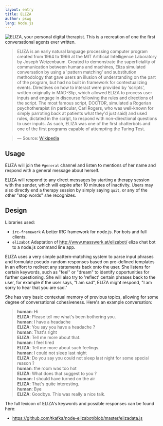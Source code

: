 ```yaml
---
layout: entry
title: ELIZA
author: pswg
lang: Node.js
---
```


<div style="float: left">
<img href="avatar.png" src="Image of Eliza">
</div>

ELIZA, your personal digital therapist. This is a recreation of one the first conversational agents
ever written. 

> ELIZA is an early natural language processing computer program created from 1964 to 1966 at the
> MIT Artificial Intelligence Laboratory by Joseph Weizenbaum. Created to demonstrate the
> superficiality of communication between humans and machines, Eliza simulated conversation by
> using a 'pattern matching' and substitution methodology that gave users an illusion of
> understanding on the part of the program, but had no built in framework for contextualizing
> events. Directives on how to interact were provided by 'scripts', written originally in MAD-Slip,
> which allowed ELIZA to process user inputs and engage in discourse following the rules and
> directions of the script. The most famous script, DOCTOR, simulated a Rogerian psychotherapist
> (in particular, Carl Rogers, who was well-known for simply parroting back at patients what
> they'd just said) and used rules, dictated in the script, to respond with non-directional
> questions to user inputs. As such, ELIZA was one of the first chatterbots and one of the first
> programs capable of attempting the Turing Test.

> &mdash; Source: [Wikipedia](https://en.wikipedia.org/wiki/ELIZA)

## Usage

ELIZA will join the `#general` channel and listen to mentions of her name and respond with a
general message about herself.

ELIZA will respond to any direct messages by starting a therapy session with the sender, which
will expire after 10 minutes of inactivity. Users may also directly end a therapy session by
simply saying `quit`, or any of the other "stop words" she recognizes.

## Design

Libraries used:

- `irc-framework` A better IRC framework for node.js. For bots and full clients.
- `elizabot` Adaptation of http://www.masswerk.at/elizabot/ eliza chat bot to a node.js command
   line app.

ELIZA uses a very simple pattern-matching system to parse input phrases and formulate pseudo-random
responses based on pre-defined templates in an effort to redirect any statements back onto the
user. She listens for certain keywords, such as "feel" or "dream" to identify opportunities for
further questioning. She will also try to 'reflect' certain phrases back to the user, for example
if the user says, "I am sad", ELIZA might respond, "I am sorry to hear that you are sad."

She has very basic contextual memory of previous topics, allowing for some degree of conversational
cohesiveness. Here's an example conversation:

 > **human**: Hi  
 > **ELIZA**: Please tell me what's been bothering you.  
 > **human**: I have a headache  
 > **ELIZA**: You say you have a headache ?  
 > **human**: That's right  
 > **ELIZA**: Tell me more about that.  
 > **human**: I feel tired  
 > **ELIZA**: Tell me more about such feelings.  
 > **human**: I could not sleep last night  
 > **ELIZA**: Do you say you could not sleep last night for some special reason ?  
 > **human**: the room was too hot  
 > **ELIZA**: What does that suggest to you ?  
 > **human**: I should have turned on the air  
 > **ELIZA**: That's quite interesting.  
 > **human**: Bye  
 > **ELIZA**: Goodbye.  This was really a nice talk.

The full lexicon of ELIZA's keywords and possible responses can be found here:

 - https://github.com/tkafka/node-elizabot/blob/master/elizadata.js
